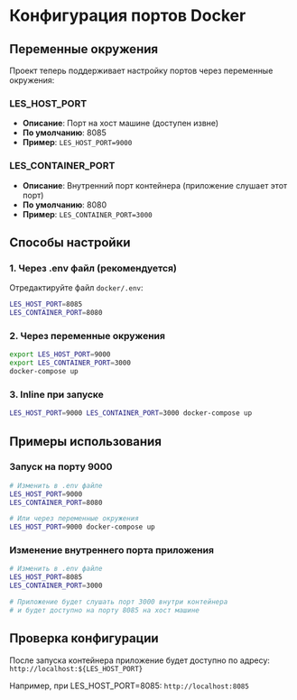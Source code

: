 # Конфигурация портов Docker

## Переменные окружения

Проект теперь поддерживает настройку портов через переменные окружения:

### LES_HOST_PORT
- **Описание**: Порт на хост машине (доступен извне)
- **По умолчанию**: 8085
- **Пример**: `LES_HOST_PORT=9000`

### LES_CONTAINER_PORT
- **Описание**: Внутренний порт контейнера (приложение слушает этот порт)
- **По умолчанию**: 8080
- **Пример**: `LES_CONTAINER_PORT=3000`

## Способы настройки

### 1. Через .env файл (рекомендуется)
Отредактируйте файл `docker/.env`:
```bash
LES_HOST_PORT=8085
LES_CONTAINER_PORT=8080
```

### 2. Через переменные окружения
```bash
export LES_HOST_PORT=9000
export LES_CONTAINER_PORT=3000
docker-compose up
```

### 3. Inline при запуске
```bash
LES_HOST_PORT=9000 LES_CONTAINER_PORT=3000 docker-compose up
```

## Примеры использования

### Запуск на порту 9000
```bash
# Изменить в .env файле
LES_HOST_PORT=9000
LES_CONTAINER_PORT=8080

# Или через переменные окружения
LES_HOST_PORT=9000 docker-compose up
```

### Изменение внутреннего порта приложения
```bash
# Изменить в .env файле
LES_HOST_PORT=8085
LES_CONTAINER_PORT=3000

# Приложение будет слушать порт 3000 внутри контейнера
# и будет доступно на порту 8085 на хост машине
```

## Проверка конфигурации

После запуска контейнера приложение будет доступно по адресу:
`http://localhost:${LES_HOST_PORT}`

Например, при LES_HOST_PORT=8085:
`http://localhost:8085`
